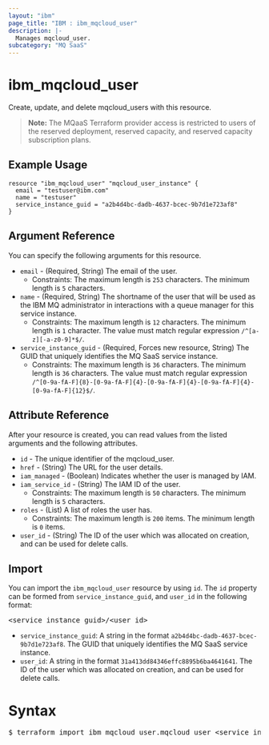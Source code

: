 ```yaml
---
layout: "ibm"
page_title: "IBM : ibm_mqcloud_user"
description: |-
  Manages mqcloud_user.
subcategory: "MQ SaaS"
---
```


# ibm_mqcloud_user

Create, update, and delete mqcloud_users with this resource.

> **Note:** The MQaaS Terraform provider access is restricted to users of the reserved deployment, reserved capacity, and reserved capacity subscription plans.

## Example Usage

```hcl
resource "ibm_mqcloud_user" "mqcloud_user_instance" {
  email = "testuser@ibm.com"
  name = "testuser"
  service_instance_guid = "a2b4d4bc-dadb-4637-bcec-9b7d1e723af8"
}
```

## Argument Reference

You can specify the following arguments for this resource.

* `email` - (Required, String) The email of the user.
  * Constraints: The maximum length is `253` characters. The minimum length is `5` characters.
* `name` - (Required, String) The shortname of the user that will be used as the IBM MQ administrator in interactions with a queue manager for this service instance.
  * Constraints: The maximum length is `12` characters. The minimum length is `1` character. The value must match regular expression `/^[a-z][-a-z0-9]*$/`.
* `service_instance_guid` - (Required, Forces new resource, String) The GUID that uniquely identifies the MQ SaaS service instance.
  * Constraints: The maximum length is `36` characters. The minimum length is `36` characters. The value must match regular expression `/^[0-9a-fA-F]{8}-[0-9a-fA-F]{4}-[0-9a-fA-F]{4}-[0-9a-fA-F]{4}-[0-9a-fA-F]{12}$/`.

## Attribute Reference

After your resource is created, you can read values from the listed arguments and the following attributes.

* `id` - The unique identifier of the mqcloud_user.
* `href` - (String) The URL for the user details.
* `iam_managed` - (Boolean) Indicates whether the user is managed by IAM.
* `iam_service_id` - (String) The IAM ID of the user.
  * Constraints: The maximum length is `50` characters. The minimum length is `5` characters.
* `roles` - (List) A list of roles the user has.
  * Constraints: The maximum length is `200` items. The minimum length is `0` items.
* `user_id` - (String) The ID of the user which was allocated on creation, and can be used for delete calls.


## Import

You can import the `ibm_mqcloud_user` resource by using `id`.
The `id` property can be formed from `service_instance_guid`, and `user_id` in the following format:

<pre>
&lt;service_instance_guid&gt;/&lt;user_id&gt;
</pre>
* `service_instance_guid`: A string in the format `a2b4d4bc-dadb-4637-bcec-9b7d1e723af8`. The GUID that uniquely identifies the MQ SaaS service instance.
* `user_id`: A string in the format `31a413dd84346effc8895b6ba4641641`. The ID of the user which was allocated on creation, and can be used for delete calls.

# Syntax
<pre>
$ terraform import ibm_mqcloud_user.mqcloud_user &lt;service_instance_guid&gt;/&lt;user_id&gt;
</pre>
